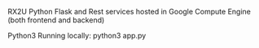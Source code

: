 RX2U Python Flask and Rest services hosted in Google Compute Engine (both frontend and backend)

Python3 Running locally: python3 app.py
